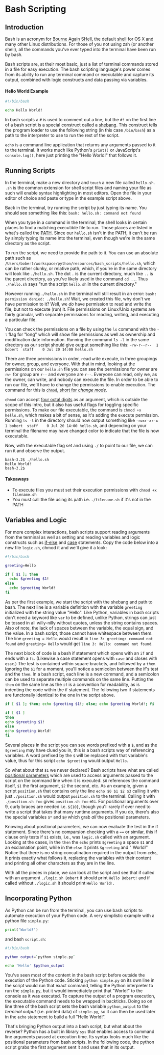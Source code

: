 # Bash Scripting

## Introduction

Bash is an acronym for [Bourne Again SHell](https://en.wikipedia.org/wiki/Bash_(Unix_shell)), the default [shell](https://en.wikipedia.org/wiki/Unix_shell) for OS X and many other Linux distributions.  For those of you not using zsh (or another shell), all the commands you've ever typed into the terminal have been run by bash.

Bash scripts are, at their most basic, just a list of terminal commands stored in a file for easy execution.  The bash scripting language's power comes from its ability to run any terminal command or executable and capture its output, combined with logic constructs and data passing via variables.

#### Hello World Example
```bash
#!/bin/bash

echo Hello World!
```

In bash scripts a `#` is used to comment out a line, but the `#!` on the first line of a bash script is a special construct called a [shebang](https://en.wikipedia.org/wiki/Shebang_(Unix)). This construct tells the program loader to use the following string (in this case `/bin/bash`) as a path to the interpreter to use to run the rest of the script.

`echo` is a command line application that returns any arguments passed to it to the terminal.  It works much like Python's `print()` or JavaScript's `console.log()`, here just printing the "Hello World!" that follows it.

## Running Scripts

In the terminal, make a new directory and `touch` a new file called `hello.sh`.  `.sh` is the common extension for shell script files and naming your file as such will enable syntax highlighting in most editors.  Open the file in your editor of choice and paste or type in the example script above.

Back in the terminal, try running the script by just typing its name.  You should see something like this: `bash: hello.sh: command not found`

When you type in a command in the terminal, the shell looks in certain places to find a matching executible file to run.  Those places are listed in what's called the [PATH](https://en.wikipedia.org/wiki/PATH_(variable)).  Since our `hello.sh` isn't in the PATH, it can't be run by simply typing its name into the terminal, even though we're in the same directory as the script.

To run the script, we need to provide the path to it.  You can use an absolute path such as `/Users/bobert/workspace/python/resources/bash_scripts/hello.sh`, which can be rather clunky, or relative path, which, if you're in the same directory will look like `./hello.sh`.  The dot `.` is the current directory, much like `..` is the parent directory, as you've likely used in the command `cd ..`.  Thus `./hello.sh` says "run the script `hello.sh` in the current directory."

However running `./hello.sh` in the terminal will still result in an error: `bash: permission denied: ./hello.sh`!  Wait, we created this file, why don't we have permission to it?  Well, we _do_ have permission to read and write the file, but not to execute (run) it.  File permissions on Linux/Unix systems are fairly granular, with separate permissions for reading, writing, and executing a particular file.

You can check the permissions on a file by using the `ls` command with the `-l` flag for "long" which will show file permissions as well as ownership and modification date information.  Running the command `ls -l` in the same directory as our script should give output something like this: `-rw-r--r--  1 bobert  staff    0 Jul 20 14:00 hello.sh`

There are three permissions in order, `r`ead `w`rite e`x`ecute, in three groupings for owner, group, and everyone.  With that in mind, looking at the permissions on our `hello.sh` file you can see the permissions for owner are `rw-` for group are `r--` and everyone are `r--`.  Everyone can read, only we, as the owner, can write, and nobody can execute the file.  In order to be able to run our file, we'll have to change the permissions to enable execution.  The command for this is [`chmod`, short for _change mode_](https://en.wikipedia.org/wiki/Chmod).

`chmod` can accept [four octal digits](https://en.wikipedia.org/wiki/Chmod#Octal_modes) as an argument, which is outside the scope of this intro, but it also has useful flags for toggling specific permissions.  To make our file executable, the command is `chmod +x hello.sh`, which makes a bit of sense, as it's adding the e`x`ecute permission.  Running `ls -l` in the directory should now output something like `-rwxr-xr-x  1 bobert  staff    0 Jul 20 14:00 hello.sh`, and depending on your terminal the filename may have changed color to indicate that the file is now executable.

Now, with the executable flag set and using `./` to point to our file, we can run it and observe the output.
```
bash-3.2$ ./hello.sh
Hello World!
bash-3.2$
```

#### Takeaways
- To execute files you must set their execution permissions with `chmod +x filename.sh`
- You must call the file using its path i.e. `./filename.sh` if it's not in the PATH

## Variables and Logic

For more complex interactions, bash scripts support reading arguments from the terminal as well as setting and reading variables and logic constructs such as [if-else](http://ryanstutorials.net/bash-scripting-tutorial/bash-if-statements.php#if) and [case](http://ryanstutorials.net/bash-scripting-tutorial/bash-if-statements.php#case) statements.  Copy the code below into a new file `logic.sh`, chmod it and we'll give it a look:

```bash
#!/bin/bash

greeting=Hello

if [ $1 ]; then
  echo $greeting $1!
else
  echo $greeting World!
fi
```

As per the first example, we start the script with the shebang and path to bash.  The next line is a variable definition with the variable `greeting` initialized with the string value "Hello".  Like Python, variables in bash scripts don't need a keyword like `var` to be defined, unlike Python, strings can just be tossed in all willy-nilly without quotes, unless the string contains spaces.  Also of note, the lack of spaces between the variable, the equal sign, and the value.  In a bash script, those cannot have whitespace between them.  The line `greeting = Hello` would result in `line 3: greeting: command not found` and `greeting= Hello` would get `line 3: Hello: command not found`.

The next block of code is a bash if statement which opens with an `if` and ends with a `fi`.  (Likewise a case statement opens with `case` and closes with `esac`.)  The test is contained within square brackets, and followed by a `then`.  Ignoring the `$1` for a moment, you'll notice a semicolon between the if's test and the `then`.  In a bash script, each line is a new command, and a semicolon can be used to separate multiple commands on the same line.  Putting the `then` on the same line as the `if` is a convention for readability, as is indenting the code within the if statement.  The following two if statements are functonally identical to the one in the script above.
```bash
if [ $1 ]; then; echo $greeting $1!; else; echo $greeting World!; fi

if [ $1 ]
then
echo $greeting $1!
else
echo $greeting World!
fi
```
Several places in the script you can see words prefixed with a `$`, and as the `$greeting` may have clued you in, this is a bash scripts way of referencing variables.  A word prefixed by the `$` will be replaced with that variable's value, thus for this script `echo $greeting` would output `Hello`.

So what about that `$1` we never declared?  Bash scripts have what are called [positional parameters](http://tldp.org/LDP/abs/html/othertypesv.html) which are used to access arguments passed to the script on the command line when it is executed.  `$0` references the command itself, `$1` the first argument, `$2` the second, etc.  As an example, given a script `position.sh` that contains only the line `echo $0 $1 $2 $3` calling it with just `./position.sh` would output `position.sh` to the terminal.  Calling it with `./position.sh foo` gives `position.sh foo` etc.  For positional arguments over 9, curly braces are needed i.e. `${10}`, though you'll rarely if ever need to write a script that takes that many runtime arguments.  If you do, there's also the special variables `$*` and `$@` which grab _all_ the positional parameters.

Knowing about positional parameters, we can now evaluate the test in the if statement.  Since there's no comparsion checking with a `==` or similar, this if clause only tests if `$1` exists, i.e., was `logic.sh` called with an argument.  Looking at the cases, in the `then` the `echo` prints `$greeting` a space `$1` and an exclamation point, while in the `else` it prints `$greeting` and " World!"  Notice that there is no string concatination required in the output from `echo`, it prints exactly what follows it, replacing the variables with their content and printing all other characters as they are in the line.

With all the pieces in place, we can look at the script and see that if called with an argument `./logic.sh Bobert` it should print `Hello Bobert!` and if called without `./logic.sh` it should print `Hello World!`.

## Incorporating Python

As Python can be run from the terminal, you can use bash scripts to automate execution of your Python code.  A very simplistic example with a python file `simple.py`:
```python
print('World!')
```
and bash `script.sh`:
```bash
#!/bin/bash

python_output=`python simple.py`

echo 'Hello' $python_output
```

You've seen most of the content in the bash script before outside the execution of the Python code.  Sticking `python simple.py` on its own line in the script would run that exact command, telling the Python interpreter to run the `simple.py`, but it would immediately print that "World!" to the console as it was executed.  To capture the output of a program execution, the executable command needs to be wrapped in backticks.  Doing so on line three of the bash script sets the bash variable `python_output` to the _terminal output_ (i.e. printed data) of `simple.py`, so it can then be used later in the `echo` statement to build a full "Hello World!".

That's bringing Python output into a bash script, but what about the reverse?  Python has a built in library `sys` that enables access to command line arguments passed at execution time.  Its syntax looks much like the positional parameters from bash scripts.  In the following code, the python script grabs the first argument sent it and uses that in its output.
